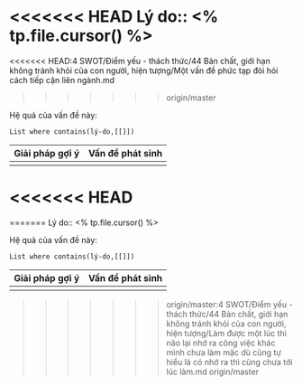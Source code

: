 <<<<<<< HEAD
Lý do:: <% tp.file.cursor() %>
=======
<<<<<<< HEAD:4 SWOT/Điểm yếu - thách thức/44 Bản chất, giới hạn không tránh khỏi của con người, hiện tượng/Một vấn đề phức tạp đòi hỏi cách tiếp cận liên ngành.md
>>>>>>> origin/master

Hệ quả của vấn đề này:
```dataview
List where contains(lý-do,[[]])
```

| Giải pháp gợi ý | Vấn đề phát sinh |
| --------------- | ---------------- |
|                 |                  |


<<<<<<< HEAD
=======
=======
Lý do:: <% tp.file.cursor() %>

Hệ quả của vấn đề này:
```dataview
List where contains(lý-do,[[]])
```

| Giải pháp gợi ý | Vấn đề phát sinh |
| --------------- | ---------------- |
|                 |                  |


>>>>>>> origin/master:4 SWOT/Điểm yếu - thách thức/44 Bản chất, giới hạn không tránh khỏi của con người, hiện tượng/Làm được một lúc thì não lại nhớ ra công việc khác mình chưa làm mặc dù cũng tự hiểu là có nhớ ra thì cũng chưa tới lúc làm.md
>>>>>>> origin/master
